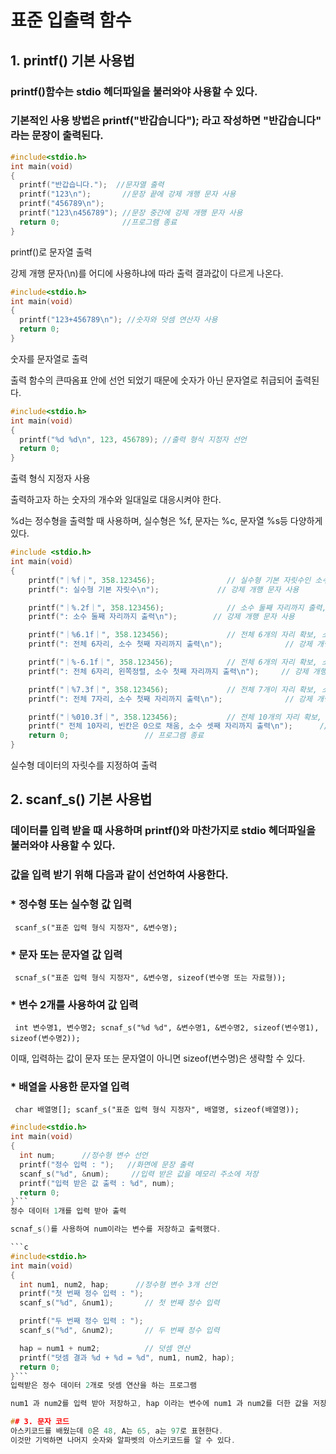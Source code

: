 # 표준 입출력 함수

## 1. printf() 기본 사용법
### printf()함수는 stdio 헤더파일을 불러와야 사용할 수 있다. 
### 기본적인 사용 방법은 printf("반갑습니다"); 라고 작성하면 "반갑습니다" 라는 문장이 출력된다.

```c
#include<stdio.h>
int main(void)
{
  printf("반갑습니다.");  //문자열 출력
  printf("123\n");       //문장 끝에 강제 개행 문자 사용
  printf("456789\n");      
  printf("123\n456789"); //문장 중간에 강제 개행 문자 사용
  return 0;              //프로그램 종료
}
```
printf()로 문자열 출력

강제 개행 문자(\n)를 어디에 사용하냐에 따라 출력 결과값이 다르게 나온다.

```c
#include<stdio.h>
int main(void)
{
  printf("123+456789\n"); //숫자와 덧셈 연산자 사용
  return 0;
}
```
숫자를 문자열로 출력

출력 함수의 큰따옴표 안에 선언 되었기 때문에 숫자가 아닌 문자열로 취급되어 출력된다.

```c
#include<stdio.h>
int main(void)
{
  printf("%d %d\n", 123, 456789); //출력 형식 지정자 선언
  return 0;
}
```
출력 형식 지정자 사용

출력하고자 하는 숫자의 개수와 일대일로 대응시켜야 한다. 

%d는 정수형을 출력할 때 사용하며, 실수형은 %f, 문자는 %c, 문자열 %s등 다양하게 있다.

```c
#include <stdio.h>
int main(void)
{                          
	printf("｜%f｜", 358.123456);                // 실수형 기본 자릿수인 소수 여섯째 자리까지 무조건 출력
	printf(": 실수형 기본 자릿수\n");             // 강제 개행 문자 사용

	printf("｜%.2f｜", 358.123456);              // 소수 둘째 자리까지 출력, 셋째 자리에서 반올림, 숫자는 오른쪽 정렬
	printf(": 소수 둘째 자리까지 출력\n");        // 강제 개행 문자 사용

	printf("｜%6.1f｜", 358.123456);             // 전체 6개의 자리 확보, 소수 첫째 자리까지 출력, 둘째 자리에서 반올림, 숫자는 오른쪽 정렬
	printf(": 전체 6자리, 소수 첫째 자리까지 출력\n");              // 강제 개행 문자 사용

	printf("｜%-6.1f｜", 358.123456);            // 전체 6개의 자리 확보, 소수 첫째 자리까지 출력, 둘째 자리에서 반올림, 숫자는 왼쪽 정렬 
	printf(": 전체 6자리, 왼쪽정렬, 소수 첫째 자리까지 출력\n");     // 강제 개행 문자 사용

	printf("｜%7.3f｜", 358.123456);             // 전체 7개이 자리 확보, 소수 셋째 자리까지 출력
	printf(": 전체 7자리, 소수 첫째 자리까지 출력\n");              // 강제 개행 문자 사용

	printf("｜%010.3f｜", 358.123456);           // 전체 10개의 자리 확보, 소수 셋째 자리까지 출력, 빈칸 0으로 채움, 숫자는 오른족 정렬
	printf(" 전체 10자리, 빈칸은 0으로 채움, 소수 셋째 자리까지 출력\n");      // 강제 개행 문자 사용
	return 0;                 // 프로그램 종료
}
```
실수형 데이터의 자릿수를 지정하여 출력

## 2. scanf_s() 기본 사용법
### 데이터를 입력 받을 때 사용하며 printf()와 마찬가지로 stdio 헤더파일을 불러와야 사용할 수 있다.
### 값을 입력 받기 위해 다음과 같이 선언하여 사용한다. 

### * 정수형 또는 실수형 값 입력 
<pre><code> scanf_s("표준 입력 형식 지정자", &변수명);</code></pre>

### * 문자 또는 문자열 값 입력 
<pre><code> scnaf_s("표준 입력 형식 지정자", &변수명, sizeof(변수명 또는 자료형));</code></pre>

### * 변수 2개를 사용하여 값 입력 
<pre><code> int 변수명1, 변수명2; scnaf_s("%d %d", &변수명1, &변수명2, sizeof(변수명1), sizeof(변수명2)); </code></pre>

이때, 입력하는 값이 문자 또는 문자열이 아니면 sizeof(변수명)은 생략할 수 있다.

### * 배열을 사용한 문자열 입력 
<pre><code> char 배열명[]; scanf_s("표준 입력 형식 지정자", 배열명, sizeof(배열명));</code></pre> 

```c
#include<stdio.h>
int main(void)
{
  int num;      //정수형 변수 선언
  printf("정수 입력 : ");   //화면에 문장 출력
  scanf_s("%d", &num);     //입력 받은 값을 메모리 주소에 저장
  printf("입력 받은 값 출력 : %d", num);    
  return 0;
}```
정수 데이터 1개를 입력 받아 출력

scnaf_s()를 사용하여 num이라는 변수를 저장하고 출력했다.

```c
#include<stdio.h>
int main(void)
{
  int num1, num2, hap;      //정수형 변수 3개 선언
  printf("첫 번째 정수 입력 : ");   
  scanf_s("%d", &num1);       // 첫 번째 정수 입력

  printf("두 번째 정수 입력 : ");
  scanf_s("%d", &num2);       // 두 번째 정수 입력

  hap = num1 + num2;          // 덧셈 연산
  printf("덧셈 결과 %d + %d = %d", num1, num2, hap);
  return 0;
}```
입력받은 정수 데이터 2개로 덧셈 연산을 하는 프로그램

num1 과 num2를 입력 받아 저장하고, hap 이라는 변수에 num1 과 num2를 더한 값을 저장하고 출력했다.

## 3. 문자 코드
아스키코드를 배웠는데 0은 48, A는 65, a는 97로 표현한다. 
이것만 기억하면 나머지 숫자와 알파벳의 아스키코드를 알 수 있다.